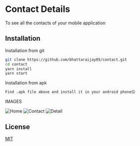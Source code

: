 # Contact Details

To see all the contacts of your mobile application

## Installation

Installation from git

```bash
git clone https://github.com/bhattaraijay05/contact.git
cd contact
yarn install
yarn start
```

Installation from apk

```bash
Find .apk file above and install it in your android phone😊
```

IMAGES

![Home](https://github.com/bhattaraijay05/contact/1.png?raw=true)
![Contact](https://github.com/bhattaraijay05/contact/2.png?raw=true)
![Detail](https://github.com/bhattaraijay05/contact/3.png?raw=true)

## License

[MIT](https://choosealicense.com/licenses/mit/)
